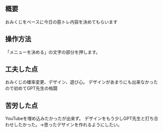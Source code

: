 ## 概要
おみくじをベースに今日の筋トレ内容を決めてもらいます
## 操作方法
「メニューを決める」の文字の部分を押します。
## 工夫した点
おみくじの確率変更、デザイン、遊び心。
デザインがあまりにも出来なかったので初めてGPT先生の格闘
## 苦労した点
YouTubeを埋め込みたかったが出来ず。
デザインをもう少しGPT先生と打ち合わせしたかった。→思ったデザインを作れるようにしたい。
